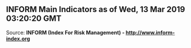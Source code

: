 ## INFORM Main Indicators as of Wed, 13 Mar 2019 03:20:20 GMT

Source: **INFORM (Index For Risk Management) - http://www.inform-index.org**